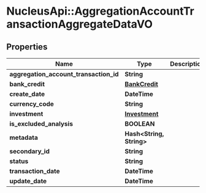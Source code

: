 # NucleusApi::AggregationAccountTransactionAggregateDataVO

## Properties
Name | Type | Description | Notes
------------ | ------------- | ------------- | -------------
**aggregation_account_transaction_id** | **String** |  | [optional] 
**bank_credit** | [**BankCredit**](BankCredit.md) |  | [optional] 
**create_date** | **DateTime** |  | [optional] 
**currency_code** | **String** |  | [optional] 
**investment** | [**Investment**](Investment.md) |  | [optional] 
**is_excluded_analysis** | **BOOLEAN** |  | [optional] 
**metadata** | **Hash&lt;String, String&gt;** |  | [optional] 
**secondary_id** | **String** |  | [optional] 
**status** | **String** |  | [optional] 
**transaction_date** | **DateTime** |  | [optional] 
**update_date** | **DateTime** |  | [optional] 


